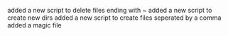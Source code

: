 added a new script to delete files ending with ~
added a new script to create new dirs
added a new script to create files seperated by a comma
added a magic file

